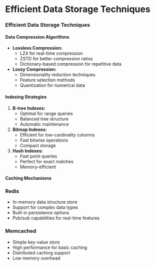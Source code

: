 # Efficient Data Storage Techniques

### Efficient Data Storage Techniques

#### Data Compression Algorithms

* **Lossless Compression:**
  * LZ4 for real-time compression
  * ZSTD for better compression ratios
  * Dictionary-based compression for repetitive data
* **Lossy Compression:**
  * Dimensionality reduction techniques
  * Feature selection methods
  * Quantization for numerical data

#### Indexing Strategies

1. **B-tree Indexes:**
   * Optimal for range queries
   * Balanced tree structure
   * Automatic maintenance
2. **Bitmap Indexes:**
   * Efficient for low-cardinality columns
   * Fast bitwise operations
   * Compact storage
3. **Hash Indexes:**
   * Fast point queries
   * Perfect for exact matches
   * Memory-efficient

#### Caching Mechanisms

### Redis

* In-memory data structure store
* Support for complex data types
* Built-in persistence options
* Pub/sub capabilities for real-time features

### Memcached

* Simple key-value store
* High performance for basic caching
* Distributed caching support
* Low memory overhead

